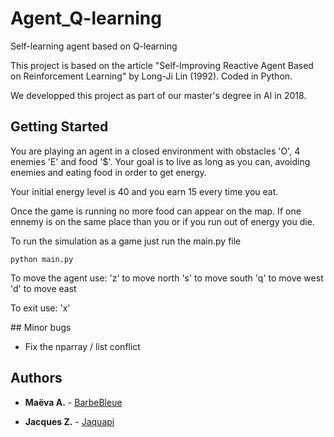 # Agent_Q-learning
Self-learning agent based on Q-learning

This project is based on the article "Self-Improving Reactive Agent Based on Reinforcement Learning" by Long-Ji Lin (1992).
Coded in Python.

We developped this project as part of our master's degree in AI in 2018.

## Getting Started

You are playing an agent in a closed environment with obstacles 'O', 4 enemies 'E' and food '$'.
Your goal is to live as long as you can, avoiding enemies and eating food in order to get energy.

Your initial energy level is 40 and you earn 15 every time you eat.

Once the game is running no more food can appear on the map.
If one ennemy is on the same place than you or if you run out of energy you die.

To run the simulation as a game just run the main.py file
```
python main.py
```

To move the agent use:
'z' to move north
's' to move south
'q' to move west
'd' to move east

To exit use:
'x'

## Minor bugs
* Fix the nparray / list conflict 

## Authors

* **Maëva A.** - [BarbeBleue](https://github.com/barbebleue)

* **Jacques Z.** - [Jaquapi](https://github.com/jacqueszhong)
